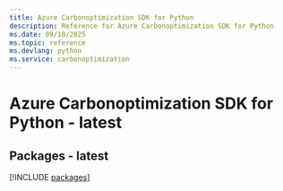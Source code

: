 ```yaml
---
title: Azure Carbonoptimization SDK for Python
description: Reference for Azure Carbonoptimization SDK for Python
ms.date: 09/10/2025
ms.topic: reference
ms.devlang: python
ms.service: carbonoptimization
---
```

# Azure Carbonoptimization SDK for Python - latest
## Packages - latest
[!INCLUDE [packages](carbonoptimization-index.md)]